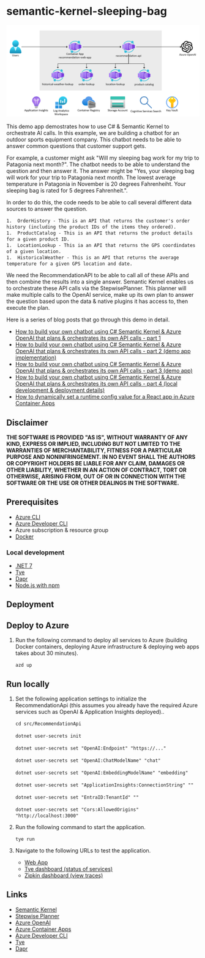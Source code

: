 # semantic-kernel-sleeping-bag

![architecture](./.img/architecture.png)

This demo app demostrates how to use C# & Semantic Kernel to orchestrate AI calls. In this example, we are building a chatbot for an outdoor sports equipment company. This chatbot needs to be able to answer common questions that customer support gets.

For example, a customer might ask "Will my sleeping bag work for my trip to Patagonia next month?". The chatbot needs to be able to understand the question and then answer it. The answer might be "Yes, your sleeping bag will work for your trip to Patagonia next month. The lowest average temperature in Patagonia in November is 20 degrees Fahrenheiht. Your sleeping bag is rated for 5 degrees Fahrenheit.".

In order to do this, the code needs to be able to call several different data sources to answer the question.

    1.  OrderHistory - This is an API that returns the customer's order history (including the product IDs of the items they ordered).
    1.  ProductCatalog - This is an API that returns the product details for a given product ID.
    1.  LocationLookup - This ia an API that returns the GPS coordindates of a given location.
    1.  HistoricalWeather - This is an API that returns the average temperature for a given GPS location and date.

We need the RecommendationAPI to be able to call all of these APIs and then combine the results into a single answer. Semantic Kernel enables us to orchestrate these API calls via the StepwisePlanner. This planner will make multiple calls to the OpenAI service, make up its own plan to answer the question based upon the data & native plugins it has access to, then execute the plan.

Here is a series of blog posts that go through this demo in detail.

- [How to build your own chatbot using C# Semantic Kernel & Azure OpenAI that plans & orchestrates its own API calls - part 1](https://jordanbeandev.com/how-to-build-your-own-chatbot-using-c-semantic-kernel-azure-openai-part-1/)
- [How to build your own chatbot using C# Semantic Kernel & Azure OpenAI that plans & orchestrates its own API calls - part 2 (demo app implementation)](https://jordanbeandev.com/how-to-build-your-own-chatbot-using-c-semantic-kernel-azure-openai-part-2/)
- [How to build your own chatbot using C# Semantic Kernel & Azure OpenAI that plans & orchestrates its own API calls - part 3 (demo app)](https://jordanbeandev.com/how-to-build-your-own-chatbot-using-c-semantic-kernel-azure-openai-part-3-demo-app/)
- [How to build your own chatbot using C# Semantic Kernel & Azure OpenAI that plans & orchestrates its own API calls - part 4 (local development & deployment details)](https://jordanbeandev.com/how-to-build-your-own-chatbot-using-c-semantic-kernel-azure-openai-part-4-local-development-deployment-details/)
- [How to dynamically set a runtime config value for a React app in Azure Container Apps](https://jordanbeandev.com/how-to-dynamically-set-a-runtime-config-value-for-a-react-app-in-azure-container-apps/)

## Disclaimer

**THE SOFTWARE IS PROVIDED "AS IS", WITHOUT WARRANTY OF ANY KIND, EXPRESS OR IMPLIED, INCLUDING BUT NOT LIMITED TO THE WARRANTIES OF MERCHANTABILITY, FITNESS FOR A PARTICULAR PURPOSE AND NONINFRINGEMENT. IN NO EVENT SHALL THE AUTHORS OR COPYRIGHT HOLDERS BE LIABLE FOR ANY CLAIM, DAMAGES OR OTHER LIABILITY, WHETHER IN AN ACTION OF CONTRACT, TORT OR OTHERWISE, ARISING FROM, OUT OF OR IN CONNECTION WITH THE SOFTWARE OR THE USE OR OTHER DEALINGS IN THE SOFTWARE.**

## Prerequisites

- [Azure CLI](https://docs.microsoft.com/en-us/cli/azure/install-azure-cli)
- [Azure Developer CLI](https://learn.microsoft.com/en-us/azure/developer/azure-developer-cli/overview)
- Azure subscription & resource group
- [Docker](https://docs.docker.com/get-docker/)

### Local development

- [.NET 7](https://dotnet.microsoft.com/download/dotnet/7.0)
- [Tye](https://github.com/dotnet/tye)
- [Dapr](https://dapr.io/)
- [Node.js with npm](https://nodejs.org/en/)

## Deployment

## Deploy to Azure

1.  Run the following command to deploy all services to Azure (building Docker containers, deploying Azure infrastructure & deploying web apps takes about 30 minutes).

    ```shell
    azd up
    ```

## Run locally

1.  Set the following application settings to initialize the RecommendationApi (this assumes you already have the required Azure services such as OpenAI & Application Insights deployed)..

    ```shell
    cd src/RecommendationApi

    dotnet user-secrets init

    dotnet user-secrets set "OpenAI:Endpoint" "https://..."

    dotnet user-secrets set "OpenAI:ChatModelName" "chat"

    dotnet user-secrets set "OpenAI:EmbeddingModelName" "embedding"

    dotnet user-secrets set "ApplicationInsights:ConnectionString" ""

    dotnet user-secrets set "EntraID:TenantId" ""

    dotnet user-secrets set "Cors:AllowedOrigins" "http://localhost:3000"
    ```

1.  Run the following command to start the application.

    ```shell
    tye run
    ```

1.  Navigate to the following URLs to test the application.
    
    - [Web App](http://localhost:3000)
    - [Tye dashboard (status of services)](http://localhost:8000)
    - [Zipkin dashboard (view traces)](http://localhost:9411/zipkin)

## Links

- [Semantic Kernel](https://learn.microsoft.com/en-us/semantic-kernel/overview/)
- [Stepwise Planner](https://learn.microsoft.com/en-us/semantic-kernel/ai-orchestration/planners/?tabs=Csharp)
- [Azure OpenAI](https://learn.microsoft.com/en-us/azure/ai-services/openai/overview)
- [Azure Container Apps](https://learn.microsoft.com/en-us/azure/container-apps/overview)
- [Azure Developer CLI](https://learn.microsoft.com/en-us/azure/developer/azure-developer-cli/overview)
- [Tye](https://github.com/dotnet/tye)
- [Dapr](https://dapr.io/)
